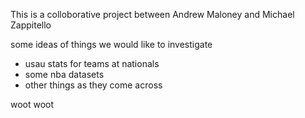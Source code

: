 This is a colloborative project between Andrew Maloney and Michael Zappitello

some ideas of things we would like to investigate
* usau stats for teams at nationals
* some nba datasets
* other things as they come across

woot woot
